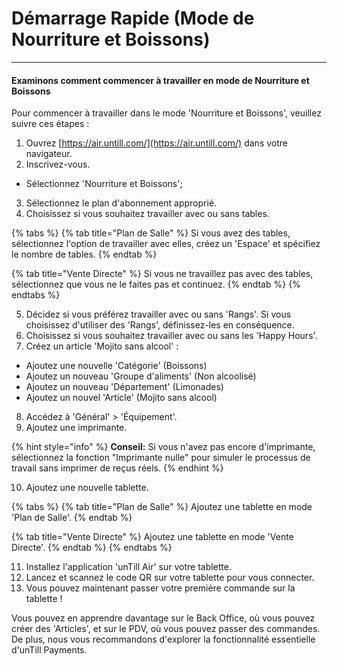 # Démarrage Rapide (Mode de Nourriture et Boissons)

***

#### Examinons comment commencer à travailler en mode de Nourriture et Boissons

Pour commencer à travailler dans le mode 'Nourriture et Boissons', veuillez suivre ces étapes :

1. Ouvrez [https://air.untill.com/](https://air.untill.com/) dans votre navigateur.
2. Inscrivez-vous.

* Sélectionnez 'Nourriture et Boissons';

3. Sélectionnez le plan d'abonnement approprié.
4. Choisissez si vous souhaitez travailler avec ou sans tables.

{% tabs %}
{% tab title="Plan de Salle" %}
Si vous avez des tables, sélectionnez l'option de travailler avec elles, créez un 'Espace' et spécifiez le nombre de tables.
{% endtab %}

{% tab title="Vente Directe" %}
Si vous ne travaillez pas avec des tables, sélectionnez que vous ne le faites pas et continuez.
{% endtab %}
{% endtabs %}

5. Décidez si vous préférez travailler avec ou sans 'Rangs'. Si vous choisissez d'utiliser des 'Rangs', définissez-les en conséquence.
6. Choisissez si vous souhaitez travailler avec ou sans les 'Happy Hours'.
7. Créez un article 'Mojito sans alcool' :

* Ajoutez une nouvelle 'Catégorie' (Boissons)
* Ajoutez un nouveau 'Groupe d'aliments' (Non alcoolisé)
* Ajoutez un nouveau 'Département' (Limonades)
* Ajoutez un nouvel 'Article' (Mojito sans alcool)

8. Accédez à 'Général' > 'Équipement'.
9. Ajoutez une imprimante.

{% hint style="info" %}
**Conseil:** Si vous n'avez pas encore d'imprimante, sélectionnez la fonction "Imprimante nulle" pour simuler le processus de travail sans imprimer de reçus réels.
{% endhint %}

10. Ajoutez une nouvelle tablette.

{% tabs %}
{% tab title="Plan de Salle" %}
Ajoutez une tablette en mode 'Plan de Salle'.
{% endtab %}

{% tab title="Vente Directe" %}
Ajoutez une tablette en mode 'Vente Directe'.
{% endtab %}
{% endtabs %}

11. Installez l'application 'unTill Air' sur votre tablette.
12. Lancez et scannez le code QR sur votre tablette pour vous connecter.
13. Vous pouvez maintenant passer votre première commande sur la tablette !

Vous pouvez en apprendre davantage sur le Back Office, où vous pouvez créer des 'Articles', et sur le PDV, où vous pouvez passer des commandes. De plus, nous vous recommandons d'explorer la fonctionnalité essentielle d'unTill Payments.
